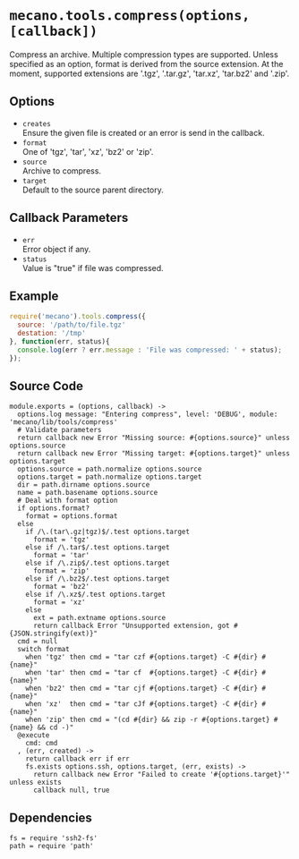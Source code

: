 
# `mecano.tools.compress(options, [callback])`

Compress an archive. Multiple compression types are supported. Unless
specified as an option, format is derived from the source extension. At the
moment, supported extensions are '.tgz', '.tar.gz', 'tar.xz', 'tar.bz2' and '.zip'.

## Options

*   `creates`   
    Ensure the given file is created or an error is send in the callback.   
*   `format`   
    One of 'tgz', 'tar', 'xz', 'bz2' or 'zip'.   
*   `source`   
    Archive to compress.   
*   `target`   
    Default to the source parent directory.   

## Callback Parameters

*   `err`   
    Error object if any.   
*   `status`   
    Value is "true" if file was compressed.   

## Example

```javascript
require('mecano').tools.compress({
  source: '/path/to/file.tgz'
  destation: '/tmp'
}, function(err, status){
  console.log(err ? err.message : 'File was compressed: ' + status);
});
```

## Source Code

    module.exports = (options, callback) ->
      options.log message: "Entering compress", level: 'DEBUG', module: 'mecano/lib/tools/compress'
      # Validate parameters
      return callback new Error "Missing source: #{options.source}" unless options.source
      return callback new Error "Missing target: #{options.target}" unless options.target
      options.source = path.normalize options.source
      options.target = path.normalize options.target
      dir = path.dirname options.source
      name = path.basename options.source
      # Deal with format option
      if options.format?
        format = options.format
      else
        if /\.(tar\.gz|tgz)$/.test options.target
          format = 'tgz'
        else if /\.tar$/.test options.target
          format = 'tar'
        else if /\.zip$/.test options.target
          format = 'zip'
        else if /\.bz2$/.test options.target
          format = 'bz2'
        else if /\.xz$/.test options.target
          format = 'xz'
        else
          ext = path.extname options.source
          return callback Error "Unsupported extension, got #{JSON.stringify(ext)}"
      cmd = null
      switch format
        when 'tgz' then cmd = "tar czf #{options.target} -C #{dir} #{name}"
        when 'tar' then cmd = "tar cf  #{options.target} -C #{dir} #{name}"
        when 'bz2' then cmd = "tar cjf #{options.target} -C #{dir} #{name}"
        when 'xz'  then cmd = "tar cJf #{options.target} -C #{dir} #{name}"
        when 'zip' then cmd = "(cd #{dir} && zip -r #{options.target} #{name} && cd -)"
      @execute
        cmd: cmd
      , (err, created) ->
        return callback err if err
        fs.exists options.ssh, options.target, (err, exists) ->
          return callback new Error "Failed to create '#{options.target}'" unless exists
          callback null, true

## Dependencies

    fs = require 'ssh2-fs'
    path = require 'path'
